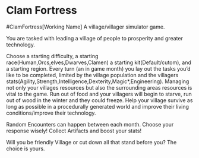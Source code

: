 # Clam Fortress

#ClamFortress[Working Name]
A village/villager simulator game.

You are tasked with leading a village of people to prosperity and greater technology.

Choose a starting difficulty, a starting race(Human,Orcs,elves,Dwarves,Clamen) a starting kit(Default/cutom),
and a starting region. Every turn (an in game month) you lay out the tasks you’d like to be completed,
limited by the village population and the villagers stats(Agility,Strength,Intelligence,Dexterity,Magic*,Engineering).
Managing not only your villages resources but also the surrounding areas resources is vital to the game.
Run out of food and your villagers will begin to starve, run out of wood in the winter and they could freeze.
Help your village survive as long as possible in a procedurally generated world and improve their living conditions/improve their technology.

Random Encounters can happen between each month. Choose your response wisely!
Collect Artifacts and boost your stats!

Will you be friendly Village or cut down all that stand before you? The choice is yours.